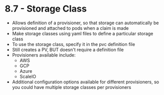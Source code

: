 # 8.7 - Storage Class

- Allows definition of a provisioner, so that storage can automatically be provisioned
and attached to pods when a claim is made
- Make storage classes using yaml files to define a particular storage class
- To use the storage class, specify it in the pvc definition file
- Still creates a PV, BUT doesn't require a definition file
- Provisioners available include:
  - AWS
  - GCP
  - Azure
  - ScaleIO
- Additional configuration options available for different provisioners, so you could
have multiple storage classes per provisioners
